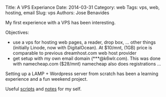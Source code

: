 Title: A VPS Experiance 
Date: 2014-03-31 
Category: web
Tags: vps, web, hosting, email
Slug: vps
Authors: Jose Benavides

My first experience with a VPS has been interesting.

Objectives:  
- use a vps for hosting web pages, a reader, drop box, ... other things (initially Linode, now with DigitalOcean). At $10/mnt, (1GB) price is comparable to previous dreamhost.com web host provider  
- get setup with my own email domain (***@k6wlr.com). This was done with namecheap.com ($28/mnt)
namecheap also does registrations ...  

Setting up a LAMP + Wordpress server from scratch has been a learning experience and a fun weekend project.  

Useful [scripts]({static}/pdfs/StackScript.txt) and [notes]({static}/pdfs/wordpress.txt) for my self.

